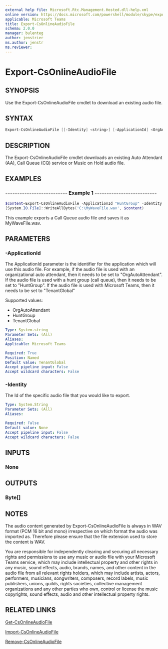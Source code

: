 ```yaml
---
external help file: Microsoft.Rtc.Management.Hosted.dll-help.xml
online version: https://docs.microsoft.com/powershell/module/skype/export-csonlineaudiofile
applicable: Microsoft Teams
title: Export-CsOnlineAudioFile
schema: 2.0.0
manager: bulenteg
author: jenstrier
ms.author: jenstr
ms.reviewer:
---
```


# Export-CsOnlineAudioFile

## SYNOPSIS
Use the Export-CsOnlineAudioFile cmdlet to download an existing audio file.

## SYNTAX

```powershell
Export-CsOnlineAudioFile [[-Identity] <string>] [-ApplicationId] <OrgAutoAttendant|HuntGroup|TenantGlobal>] [<CommonParameters>]
```


## DESCRIPTION
The Export-CsOnlineAudioFile cmdlet downloads an existing Auto Attendant (AA), Call Queue (CQ) service or Music on Hold audio file.


## EXAMPLES

### -------------------------- Example 1 --------------------------
```powershell
$content=Export-CsOnlineAudioFile -ApplicationId "HuntGroup" -Identity 57f800408f8848548dd1fbc18073fe46
[System.IO.File]::WriteAllBytes('C:\MyWaveFile.wav', $content)
```

This example exports a Call Queue audio file and saves it as MyWaveFile.wav.

## PARAMETERS

### -ApplicationId
The ApplicationId parameter is the identifier for the application which will use this audio file. For example, if the audio file is used with an organizational auto attendant, then it needs to be set to "OrgAutoAttendant". If the audio file is used with a hunt group (call queue), then it needs to be set to "HuntGroup". If the audio file is used with Microsoft Teams, then it needs to be set to "TenantGlobal"

Supported values:

- OrgAutoAttendant
- HuntGroup
- TenantGlobal

```yaml
Type: System.string
Parameter Sets: (All)
Aliases:
Applicable: Microsoft Teams

Required: True
Position: Named
Default value: TenantGlobal
Accept pipeline input: False
Accept wildcard characters: False
```

### -Identity
The Id of the specific audio file that you would like to export.


```yaml
Type: System.String
Parameter Sets: (All)
Aliases:

Required: False
Default value: None
Accept pipeline input: False
Accept wildcard characters: False
```

## INPUTS

### None

## OUTPUTS

### Byte[]

## NOTES
The audio content generated by Export-CsOnlineAudioFile is always in WAV format (PCM 16 bit and mono) irrespective on which format the audio was imported as.
Therefore please ensure that the file extension used to store the content is WAV.

You are responsible for independently clearing and securing all necessary rights and permissions to use any music or audio file with your Microsoft Teams service, which may include intellectual property and other rights in any music, sound effects, audio, brands, names, and other content in the audio file from all relevant rights holders, which may include artists, actors, performers, musicians, songwriters, composers, record labels, music publishers, unions, guilds, rights societies, collective management organizations and any other parties who own, control or license the music copyrights, sound effects, audio and other intellectual property rights.

## RELATED LINKS
[Get-CsOnlineAudioFile](Get-CsOnlineAudioFile.md)

[Import-CsOnlineAudioFile](Import-CsOnlineAudioFile.md)

[Remove-CsOnlineAudioFile](Remove-CsOnlineAudioFile.md)
